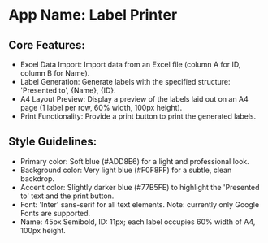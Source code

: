 # **App Name**: Label Printer

## Core Features:

- Excel Data Import: Import data from an Excel file (column A for ID, column B for Name).
- Label Generation: Generate labels with the specified structure: 'Presented to', {Name}, {ID}.
- A4 Layout Preview: Display a preview of the labels laid out on an A4 page (1 label per row, 60% width, 100px height).
- Print Functionality: Provide a print button to print the generated labels.

## Style Guidelines:

- Primary color: Soft blue (#ADD8E6) for a light and professional look.
- Background color: Very light blue (#F0F8FF) for a subtle, clean backdrop.
- Accent color: Slightly darker blue (#77B5FE) to highlight the 'Presented to' text and the print button.
- Font: 'Inter' sans-serif for all text elements. Note: currently only Google Fonts are supported.
- Name: 45px Semibold, ID: 11px; each label occupies 60% width of A4, 100px height.